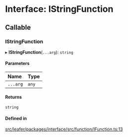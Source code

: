 # Interface: IStringFunction

## Callable

### IStringFunction

▸ **IStringFunction**(`...arg`): `string`

#### Parameters

| Name | Type |
| :------ | :------ |
| `...arg` | `any` |

#### Returns

`string`

#### Defined in

[src/leafer/packages/interface/src/function/IFunction.ts:13](https://github.com/leaferjs/leafer/blob/ce388543b1c91bc943ac7537f94ff47adf234c5d/packages/interface/src/function/IFunction.ts#L13)
